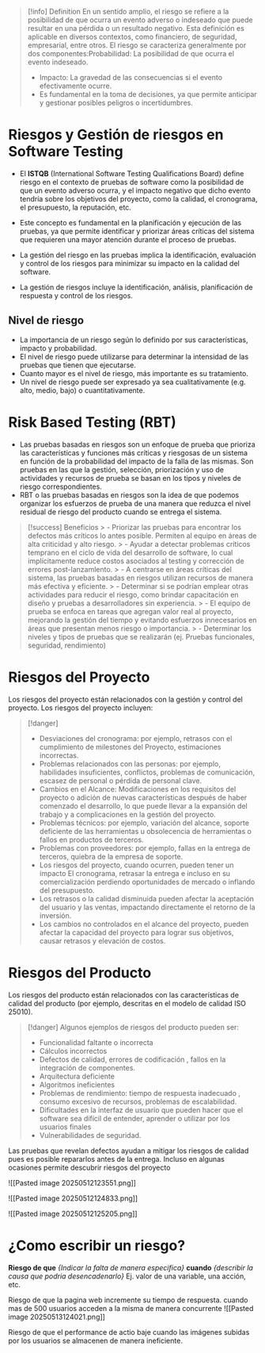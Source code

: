 > [!info] Definition
> En un sentido amplio, el riesgo se refiere a la posibilidad de que ocurra un evento adverso o indeseado que puede resultar en una pérdida o un resultado negativo. Esta definición es aplicable en diversos contextos, como financiero, de seguridad, empresarial, entre otros.
> El riesgo se caracteriza generalmente por dos componentes:Probabilidad: La posibilidad de que ocurra el evento indeseado.
> - Impacto: La gravedad de las consecuencias si el evento efectivamente ocurre.
> - Es fundamental en la toma de decisiones, ya que permite anticipar y gestionar posibles peligros o incertidumbres.

# Riesgos y Gestión de riesgos en Software Testing

- El **ISTQB** (International Software Testing Qualifications Board) define riesgo en el contexto de pruebas de software como la posibilidad de que un evento adverso ocurra, y el impacto negativo que dicho evento tendría sobre los objetivos del proyecto, como la calidad, el cronograma, el presupuesto, la reputación, etc. 

- Este concepto es fundamental en la planificación y ejecución de las pruebas, ya que permite identificar y priorizar áreas críticas del sistema que requieren una mayor atención durante el proceso de pruebas.

- La gestión del riesgo en las pruebas implica la identificación, evaluación y control de los riesgos para minimizar su impacto en la calidad del software.

- La gestión de riesgos incluye la identificación, análisis, planificación de respuesta y control de los riesgos.


## Nivel de riesgo

- La importancia de un riesgo según lo definido por sus características, impacto y probabilidad. 
- El nivel de riesgo puede utilizarse para determinar la intensidad de las pruebas que tienen que ejecutarse.
- Cuanto mayor es el nivel de riesgo, más importante es su tratamiento.
- Un nivel de riesgo puede ser expresado ya sea cualitativamente (e.g. alto, medio, bajo) o cuantitativamente.

# Risk Based Testing (RBT)

- Las pruebas basadas en riesgos son un enfoque de prueba que prioriza las características y funciones más críticas y riesgosas de un sistema en función de la probabilidad del impacto de la falla de las mismas. Son pruebas en las que la gestión, selección, priorización y uso de actividades y recursos de prueba se basan en los tipos y niveles de riesgo correspondientes.
- RBT o las pruebas basadas en riesgos son la idea de que podemos organizar los esfuerzos de prueba de una manera que reduzca el nivel residual de riesgo del producto cuando se entrega el sistema.

> [!success] Beneficios
    > - Priorizar las pruebas para encontrar los defectos más críticos lo antes posible. Permiten al equipo en áreas de alta criticidad y alto riesgo.
    > - Ayudar a detectar problemas críticos temprano en el ciclo de vida del desarrollo de software, lo cual implícitamente reduce costos asociados al testing y corrección de errores post-lanzamlento.
    > - A centrarse en áreas críticas del sistema, las pruebas basadas en riesgos utilizan recursos de manera más efectiva y eficiente.
    > - Determinar si se podrían emplear otras actividades para reducir el riesgo, como brindar capacitación en diseño y pruebas a desarrolladores sin experiencia.
    > - El equipo de prueba se enfoca en tareas que agregan valor real al proyecto, mejorando la gestión del tiempo y evitando esfuerzos innecesarios en áreas que presentan menos riesgo o importancia.
    > - Determinar los niveles y tipos de pruebas que se realizarán (ej. Pruebas funcionales, seguridad, rendimiento)

# Riesgos del Proyecto
Los riesgos del proyecto están relacionados con la gestión y control del proyecto. Los riesgos del
proyecto incluyen:

> [!danger]
> - Desviaciones del cronograma: por ejemplo, retrasos con el cumplimiento de milestones del Proyecto, estimaciones incorrectas.
> - Problemas relacionados con las personas: por ejemplo, habilidades insuficientes, conflictos, problemas de comunicación, escasez de personal o pérdida de personal clave.
> - Cambios en el Alcance: Modificaciones en los requisitos del proyecto o adición de nuevas características después de haber comenzado el desarrollo, lo que puede llevar a la expansión del trabajo y a complicaciones en la gestión del proyecto.
> - Problemas técnicos: por ejemplo, variación del alcance, soporte deficiente de las herramientas u obsolecencia de herramientas o fallos en productos de terceros. 
> - Problemas con proveedores: por ejemplo, fallas en la entrega de terceros, quiebra de la empresa de soporte.
> - Los riesgos del proyecto, cuando ocurren, pueden tener un impacto El cronograma, retrasar la entrega e incluso en su comercialización perdiendo oportunidades de mercado o inflando del presupuesto.
> - Los retrasos o la calidad disminuida pueden afectar la aceptación del usuario y las ventas, impactando directamente el retorno de la inversión.
> - Los cambios no controlados en el alcance del proyecto, pueden afectar la capacidad del proyecto para lograr sus objetivos, causar retrasos y elevación de costos.

# Riesgos del Producto
Los riesgos del producto están relacionados con las características de calidad del producto
(por ejemplo, descritas en el modelo de calidad ISO 25010).

> [!danger]
> Algunos ejemplos de riesgos del producto pueden ser:
> - Funcionalidad faltante o incorrecta
> - Cálculos incorrectos
> - Defectos de calidad, errores de codificación , fallos en la integración de componentes.
> - Arquitectura deficiente
> - Algoritmos ineficientes
> - Problemas de rendimiento: tiempo de respuesta inadecuado , consumo excesivo de recursos, problemas de escalabilidad.
> - Dificultades en la interfaz de usuario que pueden hacer que el software sea difícil de entender, aprender o utilizar por los usuarios finales 
> - Vulnerabilidades de seguridad.

Las pruebas que revelan defectos ayudan a mitigar los riesgos de calidad pues es posible repararlos antes de la entrega. Incluso en algunas ocasiones permite descubrir riesgos del proyecto

![[Pasted image 20250512123551.png]]

![[Pasted image 20250512124833.png]]

![[Pasted image 20250512125205.png]]

# ¿Como escribir un riesgo?
**Riesgo de que** _{Indicar la falta de manera especifica}_ **cuando** _{describir la causa que podria desencadenarlo}_ Ej. valor de una variable, una acción, etc.

Riesgo de que la pagina web incremente su tiempo de respuesta. cuando mas de 500 usuarios acceden a la misma de manera concurrente
![[Pasted image 20250513124021.png]]

Riesgo de que el performance de actio baje cuando las imágenes subidas por los usuarios se almacenen de manera ineficiente.